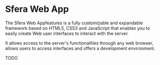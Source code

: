 # Sfera Web App

The Sfera Web Appfeatures is a fully customizable and expandable framework based on HTML5, CSS3 and JavaScript that enables you to easily create Web user interfaces to interact with the server.

It allows access to the server's functionalities through any web browser, allows users to access interfaces and offers a development environment.

TODO
